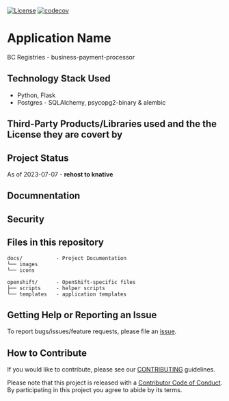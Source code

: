 
[![License](https://img.shields.io/badge/License-BSD%203%20Clause-blue.svg)](LICENSE)
[![codecov](https://codecov.io/gh/bcgov/lear/branch/master/graph/badge.svg?flag=entityepay)](https://codecov.io/gh/bcgov/lear/tree/master/queue_services/entity-pay)

# Application Name

BC Registries  - business-payment-processor

## Technology Stack Used
* Python, Flask
* Postgres -  SQLAlchemy, psycopg2-binary & alembic

## Third-Party Products/Libraries used and the the License they are covert by

## Project Status
As of 2023-07-07 - **rehost to knative**

## Documnentation

## Security

## Files in this repository

```
docs/           - Project Documentation
└── images
└── icons

openshift/      - OpenShift-specific files
├── scripts     - helper scripts
└── templates   - application templates
```

## Getting Help or Reporting an Issue

To report bugs/issues/feature requests, please file an [issue](../../issues).

## How to Contribute

If you would like to contribute, please see our [CONTRIBUTING](./CONTRIBUTING.md) guidelines.

Please note that this project is released with a [Contributor Code of Conduct](./CODE_OF_CONDUCT.md).
By participating in this project you agree to abide by its terms.

